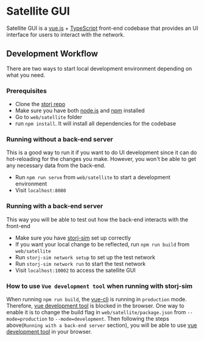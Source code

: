 # Satellite GUI

Satellite GUI is a [vue.js](https://vuejs.org/) + [TypeScript](https://www.typescriptlang.org/) front-end codebase that provides an UI interface for users to interact with the network.

## Development Workflow

There are two ways to start local development environment depending on what you need.

### Prerequisites

- Clone the [storj repo](https://github.com/storj/storj)
- Make sure you have both [node.js](https://nodejs.org/en/) and [npm](https://www.npmjs.com/get-npm) installed
- Go to `web/satellite` folder
- run `npm install`. It will install all dependencies for the codebase

### Running without a back-end server

This is a good way to run it if you want to do UI development since it can do hot-reloading for the changes you make. However, you won't be able to get any necessary data from the back-end.

- Run `npm run serve` from `web/satellite` to start a development environment
- Visit `localhost:8080`

### Running with a back-end server

This way you will be able to test out how the back-end interacts with the front-end

- Make sure you have [storj-sim](https://github.com/storj/storj/wiki/Test-network) set up correctly
- If you want your local change to be reflected, run `npm run build` from `web/satellite`
- Run `storj-sim network setup` to set up the test network
- Run `storj-sim network run` to start the test network
- Visit `localhost:10002` to access the satellite GUI

### How to use `Vue development tool` when running with storj-sim

When running `npm run build`, the [vue-cli](https://cli.vuejs.org/) is running in `production` mode. Therefore, [vue development tool](https://github.com/vuejs/vue-devtools) is blocked in the browser. One way to enable it is to change the build flag in `web/satellite/package.json` from `--mode=production` to `--mode=development`. Then following the steps above(`Running with a back-end server` section), you will be able to use [vue development tool](https://github.com/vuejs/vue-devtools) in your browser.

